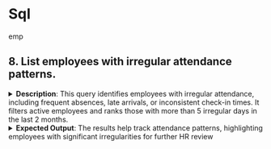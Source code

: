 # Sql
emp
## 8. List employees with irregular attendance patterns.
<details><summary>
<strong>Description</strong>: This query identifies employees with irregular attendance, including frequent absences, late arrivals, or inconsistent check-in times. It filters active employees and ranks those with more than 5 irregular days in the last 2 months.</summary>
<br><strong>SQL Code</strong>

```sql
SELECT e.EmployeeID, e.FullName, 
       COUNT(*) AS IrregularDays,
       ROUND(AVG(EXTRACT(HOUR FROM a.CheckInTime)), 2) AS AvgCheckInHour
FROM Attendance a
JOIN Employees e ON a.EmployeeID = e.EmployeeID
WHERE e.Status = 'Active'
AND (
    a.AttendanceStatus IN ('Absent', 'Late') -- Frequently absent or late
    OR EXTRACT(HOUR FROM a.CheckInTime) NOT BETWEEN 8 AND 10 -- Unusual check-in hours
)
AND a.AttendanceDate >= CURRENT_DATE - INTERVAL '2 months'
GROUP BY e.EmployeeID, e.FullName
HAVING COUNT(*) > 5 -- Employees with irregular attendance more than 5 times
ORDER BY IrregularDays DESC;
```
</details>
<details>
<summary><strong>Expected Output</strong>: The results help track attendance patterns, highlighting employees with significant irregularities for further HR review</summary>
<br><strong>Query Output</strong>
 <br> <img src="nan" height="200">
</details>


